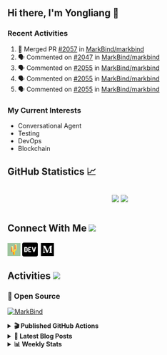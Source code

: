 ## Hi there, I'm Yongliang 👋

### Recent Activities

<!--START_SECTION:activity-->
1. 🎉 Merged PR [#2057](https://github.com/MarkBind/markbind/pull/2057) in [MarkBind/markbind](https://github.com/MarkBind/markbind)
2. 🗣 Commented on [#2047](https://github.com/MarkBind/markbind/issues/2047) in [MarkBind/markbind](https://github.com/MarkBind/markbind)
3. 🗣 Commented on [#2055](https://github.com/MarkBind/markbind/issues/2055) in [MarkBind/markbind](https://github.com/MarkBind/markbind)
4. 🗣 Commented on [#2055](https://github.com/MarkBind/markbind/issues/2055) in [MarkBind/markbind](https://github.com/MarkBind/markbind)
5. 🗣 Commented on [#2055](https://github.com/MarkBind/markbind/issues/2055) in [MarkBind/markbind](https://github.com/MarkBind/markbind)
<!--END_SECTION:activity-->

### My Current Interests

- Conversational Agent
- Testing
- DevOps
- Blockchain

## GitHub Statistics :chart_with_upwards_trend:
<div align="center">
<div style="display: flex; align-items: center; justify-content: center;">

[![](https://github-readme-stats-tlylt.vercel.app/api?username=tlylt&show_icons=true&theme=tokyonight&hide_border=true&locale=en)](https://github.com/tlylt)
[![](https://github-readme-streak-stats.herokuapp.com/?user=tlylt&theme=tokyonight&hide_border=true)](https://github.com/tlylt)
</div>
</div>

## Connect With Me <img src="https://media.giphy.com/media/2wh5K5yE3ulp3xgYcG/giphy-downsized.gif" width="30">

<a href="https://www.yongliangliu.com/" target="_blank"><img align="center" src="static/site-icon.png" alt="yongliangliu.com" height="29" width="29" /></a>
<a href="https://dev.to/tlylt" target="_blank"><img align="center" src="static/dev-badge.svg" alt="dev.to/tlylt" height="35" width="35" /></a>
<a href="https://tlylt.medium.com" target="_blank"><img align="center" src="static/medium.png" alt="tlylt.medium.com" height="35" width="35" /></a>

## Activities <img src="https://media.giphy.com/media/WUlplcMpOCEmTGBtBW/giphy.gif" width="30">

### 🔭 Open Source

[![MarkBind](https://github-readme-stats-tlylt.vercel.app/api/pin/?username=markbind&repo=markbind)](https://github.com/MarkBind/markbind)

<details>
<summary> <b>🎬 Published GitHub Actions </b> </summary>

[![install-graphviz](https://github-readme-stats-tlylt.vercel.app/api/pin/?username=tlylt&repo=install-graphviz)](https://github.com/tlylt/install-graphviz)

[![reposense-action](https://github-readme-stats-tlylt.vercel.app/api/pin/?username=tlylt&repo=reposense-action)](https://github.com/tlylt/reposense-action)

[![markbin-action](https://github-readme-stats-tlylt.vercel.app/api/pin/?username=markbind&repo=markbind-action)](https://github.com/MarkBind/markbind-action)

</details>

<details>
<summary> <b>📕 Latest Blog Posts</b> </summary>

<!-- BLOG-POST-LIST:START -->
- [End of University Year 3 Sem 1](https://www.yongliangliu.com/blog/end-of-year-3-sem-1/)
- [Repository Pattern, Revisited](https://www.yongliangliu.com/blog/repository-pattern-revisited/)
- [End of University Year 2 Sem 2](https://www.yongliangliu.com/blog/end-of-year-2-sem-2/)
- [Crossing abstraction barrier between parent and child class](https://www.yongliangliu.com/blog/cross-abstraction-barrier-between-parent-child/)
- [Intermediate GitHub CI Workflow Walk Through](https://www.yongliangliu.com/blog/intermediate-github-ci-workflow-walk-through/)
<!-- BLOG-POST-LIST:END -->

</details>

<details>
<summary> <b>📊 Weekly Stats</b> </summary>

<!--START_SECTION:waka-->
![Code Time](http://img.shields.io/badge/Code%20Time-634%20hrs%203%20mins-blue)

**🐱 My GitHub Data** 

> 🏆 4,458 Contributions in the Year 2022
 > 
> 📦 326.4 kB Used in GitHub's Storage 
 > 
> 🚫 Not Opted to Hire
 > 
> 📜 138 Public Repositories 
 > 
> 🔑 25 Private Repositories  
 > 
**I'm an Early 🐤** 

```text
🌞 Morning    328 commits    ███████░░░░░░░░░░░░░░░░░░   30.48% 
🌆 Daytime    251 commits    █████░░░░░░░░░░░░░░░░░░░░   23.33% 
🌃 Evening    412 commits    █████████░░░░░░░░░░░░░░░░   38.29% 
🌙 Night      85 commits     ██░░░░░░░░░░░░░░░░░░░░░░░   7.9%

```
📅 **I'm Most Productive on Friday** 

```text
Monday       145 commits    ███░░░░░░░░░░░░░░░░░░░░░░   13.48% 
Tuesday      77 commits     █░░░░░░░░░░░░░░░░░░░░░░░░   7.16% 
Wednesday    158 commits    ███░░░░░░░░░░░░░░░░░░░░░░   14.68% 
Thursday     169 commits    ████░░░░░░░░░░░░░░░░░░░░░   15.71% 
Friday       237 commits    █████░░░░░░░░░░░░░░░░░░░░   22.03% 
Saturday     155 commits    ███░░░░░░░░░░░░░░░░░░░░░░   14.41% 
Sunday       135 commits    ███░░░░░░░░░░░░░░░░░░░░░░   12.55%

```


📊 **This Week I Spent My Time On** 

```text
⌚︎ Time Zone: Asia/Singapore

💬 Programming Languages: 
Markdown                 9 hrs 25 mins       ███████████████░░░░░░░░░░   62.75% 
JavaScript               2 hrs 35 mins       ████░░░░░░░░░░░░░░░░░░░░░   17.27% 
JSON                     1 hr 13 mins        ██░░░░░░░░░░░░░░░░░░░░░░░   8.16% 
CSS                      45 mins             █░░░░░░░░░░░░░░░░░░░░░░░░   5.02% 
TypeScript               30 mins             ░░░░░░░░░░░░░░░░░░░░░░░░░   3.37%

```


 Last Updated on 18/12/2022 00:35:04 UTC
<!--END_SECTION:waka-->

</details>
